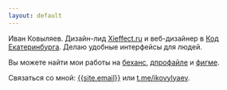 ```yaml
---
layout: default
---
```


<div class='row'>
    <div class='col-md-10 col-12 offset-md-1'>
        <p><span class='main-color'>Иван Ковыляев.</span> Дизайн-лид <a href="https://xieffect.ru" target="blank">Xieffect.ru</a> и веб-дизайнер в <a href="https://ekaterinburg.dev/" target="blank">Код Екатеринбурга</a>. Делаю удобные интерфейсы для людей.</p>
    </div>
</div>
<div class='row'>
    <div class='col-md-10 col-12 offset-md-1'>
        <p>Вы можете найти мои работы на <a href="https://behance.net/{{site.behance}}" target="blank">беханс</a>, <a href="https://dprofile.ru/{{site.dprofile}}" target="blank">дпрофайле</a> и <a href="https://figma.com/@{{site.figma}}" target="blank">фигме</a>.</p>
    </div>
</div>
<div class='row'>
    <div class='col-md-10 col-12 offset-md-1'>
        <p>Связаться со мной: <a href="mailto:{{site.email}}" target="blank">{{site.email}}</a> или <a href="https://t.me/{{site.telegram}}" target="blank">t.me/ikovylyaev</a>.</p>
    </div>
</div>

